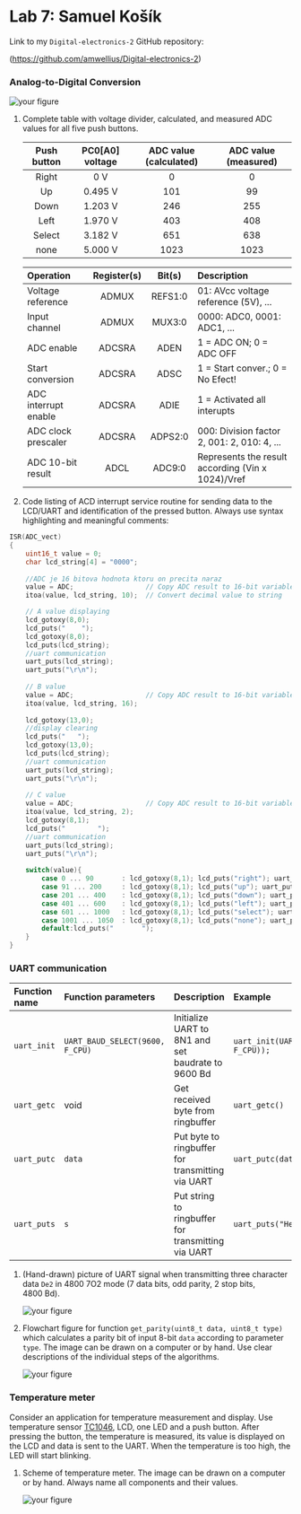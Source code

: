 # Lab 7: Samuel Košík

Link to my `Digital-electronics-2` GitHub repository:

(https://github.com/amwellius/Digital-electronics-2)


### Analog-to-Digital Conversion

![your figure](images/0_1.PNG)
1. Complete table with voltage divider, calculated, and measured ADC values for all five push buttons.

   | **Push button** | **PC0[A0] voltage** | **ADC value (calculated)** | **ADC value (measured)** |
   | :-: | :-: | :-: | :-: |
   | Right  | 0&nbsp;V | 0   | 0 |
   | Up     | 0.495&nbsp;V | 101 | 99 |
   | Down   |     1.203 V  | 246    | 255 |
   | Left   |     1.970 V  |  403   | 408 |
   | Select |    3.182 V   |    651 | 638 |
   | none   |   5.000 V    |  1023   | 1023 |
   
      | **Operation** | **Register(s)** | **Bit(s)** | **Description** |
   | :-- | :-: | :-: | :-- |
   | Voltage reference    | ADMUX | REFS1:0 | 01: AVcc voltage reference (5V), ... |
   | Input channel        | ADMUX | MUX3:0 | 0000: ADC0, 0001: ADC1, ... |
   | ADC enable           | ADCSRA | ADEN | 1 = ADC ON; 0 = ADC OFF |
   | Start conversion     | ADCSRA | ADSC | 1 = Start conver.; 0 = No Efect! |
   | ADC interrupt enable | ADCSRA | ADIE | 1 = Activated all interupts |
   | ADC clock prescaler  | ADCSRA | ADPS2:0 | 000: Division factor 2, 001: 2, 010: 4, ...|
   | ADC 10-bit result    | ADCL | ADC9:0 | Represents the result according (Vin x 1024)/Vref |

2. Code listing of ACD interrupt service routine for sending data to the LCD/UART and identification of the pressed button. Always use syntax highlighting and meaningful comments:

```c
ISR(ADC_vect)
{
    uint16_t value = 0;
    char lcd_string[4] = "0000";
    
    //ADC je 16 bitova hodnota ktoru on precita naraz
    value = ADC;                  // Copy ADC result to 16-bit variable
    itoa(value, lcd_string, 10);  // Convert decimal value to string 

    // A value displaying
    lcd_gotoxy(8,0);
    lcd_puts("    ");
    lcd_gotoxy(8,0);     
    lcd_puts(lcd_string);
    //uart communication
    uart_puts(lcd_string);
    uart_puts("\r\n");    
    
    // B value
    value = ADC;                  // Copy ADC result to 16-bit variable
    itoa(value, lcd_string, 16);
    
    lcd_gotoxy(13,0);
    //display clearing
    lcd_puts("   ");
    lcd_gotoxy(13,0);    
    lcd_puts(lcd_string);
    //uart communication
    uart_puts(lcd_string);
    uart_puts("\r\n");
        
    // C value
    value = ADC;                  // Copy ADC result to 16-bit variable
    itoa(value, lcd_string, 2);
    lcd_gotoxy(8,1);
    lcd_puts("        ");
    //uart communication
    uart_puts(lcd_string);
    uart_puts("\r\n");
    
    switch(value){
        case 0 ... 90       : lcd_gotoxy(8,1); lcd_puts("right"); uart_puts("right"); uart_puts("\r\n");  break;        //0
        case 91 ... 200     : lcd_gotoxy(8,1); lcd_puts("up"); uart_puts("up"); uart_puts("\r\n");  break;           //99
        case 201 ... 400    : lcd_gotoxy(8,1); lcd_puts("down"); uart_puts("down"); uart_puts("\r\n");  break;         //255
        case 401 ... 600    : lcd_gotoxy(8,1); lcd_puts("left"); uart_puts("left"); uart_puts("\r\n");  break;         //408
        case 601 ... 1000   : lcd_gotoxy(8,1); lcd_puts("select"); uart_puts("select"); uart_puts("\r\n");  break;       //638
        case 1001 ... 1050  : lcd_gotoxy(8,1); lcd_puts("none"); uart_puts("none"); uart_puts("\r\n");  break;         //1023
        default:lcd_puts("       ");
    }      
}
```


### UART communication

   | **Function name** | **Function parameters** | **Description** | **Example** |
   | :-- | :-- | :-- | :-- |
   | `uart_init` | `UART_BAUD_SELECT(9600, F_CPU)` | Initialize UART to 8N1 and set baudrate to 9600&nbsp;Bd | `uart_init(UART_BAUD_SELECT(9600, F_CPU));` |
   | `uart_getc` | void | Get received byte from ringbuffer | `uart_getc()` |
   | `uart_putc` | `data` | Put byte to ringbuffer for transmitting via UART | `uart_putc(data)` |
   | `uart_puts` | `s` | Put string to ringbuffer for transmitting via UART | `uart_puts("Help Me Please! (: ")` |
   
   
1. (Hand-drawn) picture of UART signal when transmitting three character data `De2` in 4800 7O2 mode (7 data bits, odd parity, 2 stop bits, 4800&nbsp;Bd).

   ![your figure](images/2_0.png)

2. Flowchart figure for function `get_parity(uint8_t data, uint8_t type)` which calculates a parity bit of input 8-bit `data` according to parameter `type`. The image can be drawn on a computer or by hand. Use clear descriptions of the individual steps of the algorithms.

   ![your figure](images/2_1.png)


### Temperature meter

Consider an application for temperature measurement and display. Use temperature sensor [TC1046](http://ww1.microchip.com/downloads/en/DeviceDoc/21496C.pdf), LCD, one LED and a push button. After pressing the button, the temperature is measured, its value is displayed on the LCD and data is sent to the UART. When the temperature is too high, the LED will start blinking.

1. Scheme of temperature meter. The image can be drawn on a computer or by hand. Always name all components and their values.

   ![your figure](images/3_0.png)
